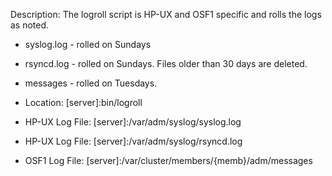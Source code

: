 Description: The logroll script is HP-UX and OSF1 specific and rolls the logs as noted.

* syslog.log - rolled on Sundays
* rsyncd.log - rolled on Sundays. Files older than 30 days are deleted.
* messages - rolled on Tuesdays.

* Location: [server]:bin/logroll
* HP-UX Log File: [server]:/var/adm/syslog/syslog.log
* HP-UX Log File: [server]:/var/adm/syslog/rsyncd.log
* OSF1 Log File: [server]:/var/cluster/members/{memb}/adm/messages

